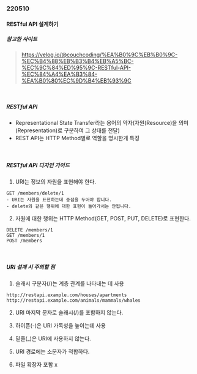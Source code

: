 ### 220510

#### RESTful API 설계하기

##### 참고한 사이트

> https://velog.io/@couchcoding/%EA%B0%9C%EB%B0%9C-%EC%B4%88%EB%B3%B4%EB%A5%BC-%EC%9C%84%ED%95%9C-RESTful-API-%EC%84%A4%EA%B3%84-%EA%B0%80%EC%9D%B4%EB%93%9C

<br>

##### RESTful API

- Representational State Transfer라는 용어의 약자(자원(Resource)을 의미(Representation)로 구분하여 그 상태를 전달)
- REST API는 HTTP Method별로 역할을 명시한게 특징

<br>

##### RESTful API 디자인 가이드

1. URI는 정보의 자원을 표현해야 한다.

```
GET /members/delete/1
- URI는 자원을 표현하는데 중점을 두어야 합니다.
- delete와 같은 행위에 대한 표현이 들어가서는 안됩니다.
```



2. 자원에 대한 행위는 HTTP Method(GET, POST, PUT, DELETE)로 표현한다.

```
DELETE /members/1
GET /members/1
POST /members 
```

<br>

##### URI 설계 시 주의할 점

1) 슬래시 구분자(/)는 계층 관계를 나타내는 데 사용

```null
http://restapi.example.com/houses/apartments
http://restapi.example.com/animals/mammals/whales
```

2) URI 마지막 문자로 슬래시(/)를 포함하지 않는다.

3) 하이픈(-)은 URI 가독성을 높이는데 사용
3) 밑줄(_)은 URI에 사용하지 않는다.
5) URI 경로에는 소문자가 적합하다.
6) 파일 확장자 포함 x